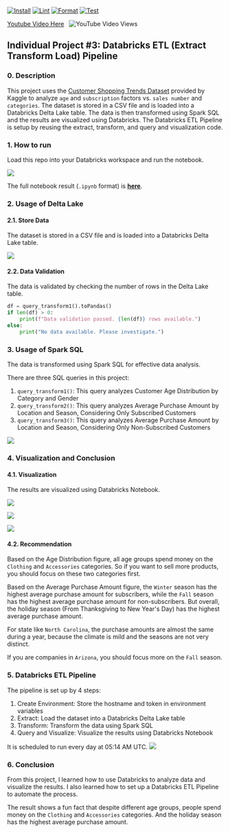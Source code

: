 [![Install](https://github.com/0HugoHu/HugoHu-Project-3/actions/workflows/lint.yml/badge.svg)](https://github.com/0HugoHu/HugoHu-Project-3/actions/workflows/lint.yml)
[![Lint](https://github.com/0HugoHu/HugoHu-Project-3/actions/workflows/format.yml/badge.svg)](https://github.com/0HugoHu/HugoHu-Project-3/actions/workflows/rustfmt.yml)
[![Format](https://github.com/0HugoHu/HugoHu-Project-3/actions/workflows/install.yml/badge.svg)](https://github.com/0HugoHu/HugoHu-Project-3/actions/workflows/binary.yml)
[![Test](https://github.com/0HugoHu/HugoHu-Project-3/actions/workflows/test.yml/badge.svg)](https://github.com/0HugoHu/HugoHu-Project-3/actions/workflows/tests.yml)


[Youtube Video Here](https://youtu.be/Zc14G47JNk4) 
&nbsp;&nbsp;![YouTube Video Views](https://img.shields.io/youtube/views/Zc14G47JNk4)


## Individual Project #3: Databricks ETL (Extract Transform Load) Pipeline

### 0. Description
This project uses the [Customer Shopping Trends Dataset](https://www.kaggle.com/datasets/iamsouravbanerjee/customer-shopping-trends-dataset/data) provided by Kaggle to analyze ```age``` and ```subscription``` factors vs. ```sales number``` and ```categories```. 
The dataset is stored in a CSV file and is loaded into a Databricks Delta Lake table. The data is then transformed using Spark SQL and the results are visualized using Databricks. 
The Databricks ETL Pipeline is setup by reusing the extract, transform, and query and visualization code.


### 1. How to run
Load this repo into your Databricks workspace and run the notebook.

![](.tutorial/indi3_notebook.png)

The full notebook result (```.ipynb``` format) is **[here](Project_3_Notebook.ipynb)**.


### 2. Usage of Delta Lake
#### 2.1. Store Data
The dataset is stored in a CSV file and is loaded into a Databricks Delta Lake table.

![](.tutorial/indi3_lake.png)

#### 2.2. Data Validation
The data is validated by checking the number of rows in the Delta Lake table.
```python
df = query_transform1().toPandas()
if len(df) > 0:
    print(f"Data validation passed. {len(df)} rows available.")
else:
    print("No data available. Please investigate.")
```

### 3. Usage of Spark SQL
The data is transformed using Spark SQL for effective data analysis.

There are three SQL queries in this project:
1. ```query_transform1()```: This query analyzes Customer Age Distribution by Category and Gender
2. ```query_transform2()```: This query analyzes Average Purchase Amount by Location and Season, Considering Only Subscribed Customers
3. ```query_transform3()```: This query analyzes Average Purchase Amount by Location and Season, Considering Only Non-Subscribed Customers

![](.tutorial/indi3_sql.png)

### 4. Visualization and Conclusion
#### 4.1. Visualization
The results are visualized using Databricks Notebook.

![](.tutorial/indi3_1.png)

![](.tutorial/indi3_2.png)

![](.tutorial/indi3_3.png)

#### 4.2. Recommendation
Based on the Age Distribution figure, all age groups spend money on the ```Clothing``` and ```Accessories``` categories.
So if you want to sell more products, you should focus on these two categories first.

Based on the Average Purchase Amount figure, the ```Winter``` season has the highest average purchase amount for subscribers, while
the ```Fall``` season has the highest average purchase amount for non-subscribers.
But overall, the holiday season (From Thanksgiving to New Year's Day) has the highest average purchase amount.

For state like ```North Carolina```, the purchase amounts are almost the same during a year, because the climate is mild and the seasons are not very distinct.

If you are companies in ```Arizona```, you should focus more on the ```Fall``` season.


### 5. Databricks ETL Pipeline
The pipeline is set up by 4 steps:
1. Create Environment: Store the hostname and token in environment variables
2. Extract: Load the dataset into a Databricks Delta Lake table
3. Transform: Transform the data using Spark SQL
4. Query and Visualize: Visualize the results using Databricks Notebook

It is scheduled to run every day at 05:14 AM UTC.
![](.tutorial/indi3_workflow.png)


### 6. Conclusion
From this project, I learned how to use Databricks to analyze data and visualize the results. I also learned how to set up a Databricks ETL Pipeline to automate the process.

The result shows a fun fact that despite different age groups, people spend money on the ```Clothing``` and ```Accessories``` categories. And the holiday season has the highest average purchase amount.
